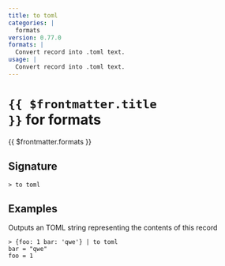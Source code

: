 ```yaml
---
title: to toml
categories: |
  formats
version: 0.77.0
formats: |
  Convert record into .toml text.
usage: |
  Convert record into .toml text.
---
```


# <code>{{ $frontmatter.title }}</code> for formats

<div class='command-title'>{{ $frontmatter.formats }}</div>

## Signature

```> to toml ```

## Examples

Outputs an TOML string representing the contents of this record
```shell
> {foo: 1 bar: 'qwe'} | to toml
bar = "qwe"
foo = 1

```
